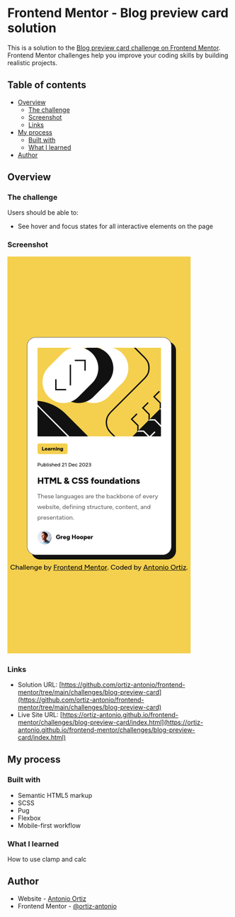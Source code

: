 # Frontend Mentor - Blog preview card solution

This is a solution to the [Blog preview card challenge on Frontend Mentor](https://www.frontendmentor.io/challenges/blog-preview-card-ckPaj01IcS). Frontend Mentor challenges help you improve your coding skills by building realistic projects.

## Table of contents

- [Overview](#overview)
  - [The challenge](#the-challenge)
  - [Screenshot](#screenshot)
  - [Links](#links)
- [My process](#my-process)
  - [Built with](#built-with)
  - [What I learned](#what-i-learned)
- [Author](#author)

## Overview

### The challenge

Users should be able to:

- See hover and focus states for all interactive elements on the page

### Screenshot

![](./screenshot.png)

### Links

- Solution URL: [https://github.com/ortiz-antonio/frontend-mentor/tree/main/challenges/blog-preview-card](https://github.com/ortiz-antonio/frontend-mentor/tree/main/challenges/blog-preview-card)
- Live Site URL: [https://ortiz-antonio.github.io/frontend-mentor/challenges/blog-preview-card/index.html](https://ortiz-antonio.github.io/frontend-mentor/challenges/blog-preview-card/index.html)

## My process

### Built with

- Semantic HTML5 markup
- SCSS
- Pug
- Flexbox
- Mobile-first workflow

### What I learned

How to use clamp and calc

## Author

- Website - [Antonio Ortiz](https://ortiz.studio)
- Frontend Mentor - [@ortiz-antonio](https://www.frontendmentor.io/profile/ortiz-antonio)
